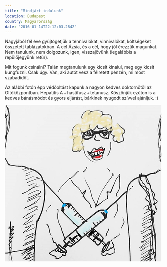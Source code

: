 ```yaml
---
title: "Mindjárt indulunk"
location: Budapest
country: Magyarország
date: "2016-01-14T22:12:03.284Z"
---
```

Nagyjából fél éve gyűjtögetjük a tennivalókat, vinnivalókat, költségeket összetett táblázatokban. A cél Ázsia, és a cél, hogy jól érezzük magunkat. Nem tanulunk, nem dolgozunk, igen, visszajövünk (legalábbis a repülőjegyünk retúr).

Mit fogunk csinálni? Talán megtanulunk egy kicsit kínaiul, meg egy kicsit kungfuzni. Csak úgy. Van, aki autót vesz a félretett pénzén, mi most szabadidőt.

Az alábbi fotón épp védőoltást kapunk a nagyon kedves doktornőtől az Oltóközpontban. Hepatitis A + hastífusz + tetanusz. Köszönjük ezúton is a kedves bánásmódot és gyors eljárást, bárkinek nyugodt szívvel ajánljuk. :)

![Rajz az oltásról](../../img/oltas.png)
